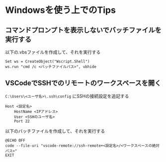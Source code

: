 # Windowsを使う上でのTips

## コマンドプロンプトを表示しないでバッチファイルを実行する
以下の.vbsファイルを作成して、それを実行する
```vbs
Set ws = CreateObject("Wscript.Shell")
ws.run "cmd /c <バッチファイルパス>", vbhide
```

## VSCodeでSSHでのリモートのワークスペースを開く
`C:\Users\<ユーザ名>\.ssh\config` にSSHの接続設定を追記する
```
Host <設定名>
    HostName <IPアドレス>
    User <SSHのユーザ名>
    Port 22
```

以下のバッチファイルを作成して、それを実行する
```
@ECHO OFF
code --file-uri "vscode-remote://ssh-remote+<設定名>/<ワークスペースの絶対パス>"
EXIT
```